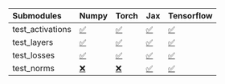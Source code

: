 | Submodules       | Numpy                                                                                                                           | Torch                                                                                                                           | Jax                                                                                                                             | Tensorflow                                                                                                                      |
|:-----------------|:--------------------------------------------------------------------------------------------------------------------------------|:--------------------------------------------------------------------------------------------------------------------------------|:--------------------------------------------------------------------------------------------------------------------------------|:--------------------------------------------------------------------------------------------------------------------------------|
| test_activations | <a href="https://github.com/unifyai/ivy/runs/7910864302?check_suite_focus=true" rel="noopener noreferrer" target="_blank">✅</a> | <a href="https://github.com/unifyai/ivy/runs/7910864484?check_suite_focus=true" rel="noopener noreferrer" target="_blank">✅</a> | <a href="https://github.com/unifyai/ivy/runs/7910864699?check_suite_focus=true" rel="noopener noreferrer" target="_blank">✅</a> | <a href="https://github.com/unifyai/ivy/runs/7910864865?check_suite_focus=true" rel="noopener noreferrer" target="_blank">✅</a> |
| test_layers      | <a href="https://github.com/unifyai/ivy/runs/7910864346?check_suite_focus=true" rel="noopener noreferrer" target="_blank">✅</a> | <a href="https://github.com/unifyai/ivy/runs/7910864561?check_suite_focus=true" rel="noopener noreferrer" target="_blank">✅</a> | <a href="https://github.com/unifyai/ivy/runs/7910864734?check_suite_focus=true" rel="noopener noreferrer" target="_blank">✅</a> | <a href="https://github.com/unifyai/ivy/runs/7910864917?check_suite_focus=true" rel="noopener noreferrer" target="_blank">✅</a> |
| test_losses      | <a href="https://github.com/unifyai/ivy/runs/7910864387?check_suite_focus=true" rel="noopener noreferrer" target="_blank">✅</a> | <a href="https://github.com/unifyai/ivy/runs/7910864614?check_suite_focus=true" rel="noopener noreferrer" target="_blank">✅</a> | <a href="https://github.com/unifyai/ivy/runs/7910864773?check_suite_focus=true" rel="noopener noreferrer" target="_blank">✅</a> | <a href="https://github.com/unifyai/ivy/runs/7910864959?check_suite_focus=true" rel="noopener noreferrer" target="_blank">✅</a> |
| test_norms       | <a href="https://github.com/unifyai/ivy/runs/7910864435?check_suite_focus=true" rel="noopener noreferrer" target="_blank">❌</a> | <a href="https://github.com/unifyai/ivy/runs/7910864652?check_suite_focus=true" rel="noopener noreferrer" target="_blank">❌</a> | <a href="https://github.com/unifyai/ivy/runs/7910864817?check_suite_focus=true" rel="noopener noreferrer" target="_blank">✅</a> | <a href="https://github.com/unifyai/ivy/runs/7910865010?check_suite_focus=true" rel="noopener noreferrer" target="_blank">✅</a> |